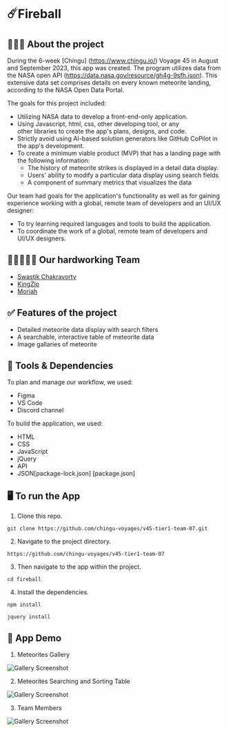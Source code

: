 # ☄️Fireball

## 👩🏻‍💻 About the project

During the 6-week [Chingu] (https://www.chingu.io/) Voyage 45 in August and September 2023, this app was created. The program utilizes data from the NASA open API (https://data.nasa.gov/resource/gh4g-9sfh.json). This extensive data set comprises details on every known meteorite landing, according to the NASA Open Data Portal.

The goals for this project included:

- Utilizing NASA data to develop a front-end-only application.
- Using Javascript, html, css, other developing tool, or any other libraries to create the app's plans, designs, and code.
- Strictly avoid using AI-based solution generators like GitHub CoPilot in the app's development.
- To create a minimum viable product (MVP) that has a landing page with the following information:
  - The history of meteorite strikes is displayed in a detail data display.
  - Users' ability to modify a particular data display using search fields
  - A component of summary metrics that visualizes the data

Our team had goals for the application's functionality as well as for gaining experience working with a global, remote team of developers and an UI/UX designer:

- To try learning required languages and tools to build the application.
- To coordinate the work of a global, remote team of developers and UI/UX designers.

## 🧑🏾‍🤝‍🧑🏼 Our hardworking Team

- [Swastik Chakravorty](https://github.com/swastik-chakravorty)
- [KingZlo](https://github.com/)
- [Moriah](https://github.com/)

## ✅ Features of the project

- Detailed meteorite data display with search filters
- A searchable, interactive table of meteorite data
- Image gallaries of meteorite

## 🔧 Tools & Dependencies

To plan and manage our workflow, we used:

- Figma
- VS Code
- Discord channel

To build the application, we used:

- HTML
- CSS
- JavaScript
- jQuery
- API
- JSON[package-lock.json] [package.json]

## 🖥️ To run the App

1. Clone this repo.

```
git clone https://github.com/chingu-voyages/v45-tier1-team-07.git
```

2. Navigate to the project directory.

```
https://github.com/chingu-voyages/v45-tier1-team-07
```

3. Then navigate to the app within the project.

```
cd fireball
```

4. Install the dependencies.

```
npm install
```

```
jquery install
```

## 👀 App Demo

1. Meteorites Gallery

![Gallery Screenshot]("https://github.com/chingu-voyages/v45-tier1-team-07/blob/main/src/Media/Screenshot-3.png")

2. Meteorites Searching and Sorting Table

![Gallery Screenshot]("https://github.com/chingu-voyages/v45-tier1-team-07/blob/main/src/Media/Screenshot-2.png")

3. Team Members

![Gallery Screenshot]("https://github.com/chingu-voyages/v45-tier1-team-07/blob/main/src/Media/Screenshot-1.png")
